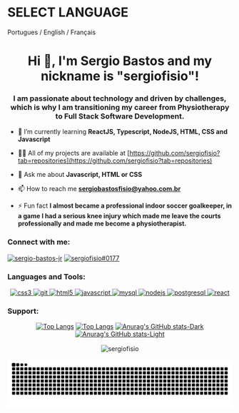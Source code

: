 # SELECT LANGUAGE

Portugues / English / Français

<h1 align="center">Hi 👋, I'm Sergio Bastos and my nickname is "sergiofisio"!</h1>
<h3 align="center">I am passionate about technology and driven by challenges, which is why I am transitioning my career from Physiotherapy to Full Stack Software Development.</h3>

- 🌱 I’m currently learning **ReactJS, Typescript, NodeJS, HTML, CSS and Javascript**

- 👨‍💻 All of my projects are available at [https://github.com/sergiofisio?tab=repositories](https://github.com/sergiofisio?tab=repositories)

- 💬 Ask me about **Javascript, HTML or CSS**

- 📫 How to reach me **sergiobastosfisio@yahoo.com.br**

- ⚡ Fun fact **I almost became a professional indoor soccer goalkeeper, in a game I had a serious knee injury which made me leave the courts professionally and made me become a physiotherapist.**

<h3 align="left">Connect with me:</h3>
<p align="left">
<a href="https://www.linkedin.com/in/sergio-bastos-jr/?locale=en_US" target="blank"><img align="center" src="https://img.shields.io/badge/LinkedIn-0077B5?style=for-the-badge&logo=linkedin&logoColor=white" alt="sergio-bastos-jr" height="50" /></a>
<a href="https://discord.gg/sergiofisio#0177" target="blank"><img align="center" src="https://img.shields.io/badge/Discord-5865F2?style=for-the-badge&logo=discord&logoColor=white" alt="sergiofisio#0177" height="50" /></a>
</p>

<h3 align="left">Languages and Tools:</h3>
<p align="center"> <a href="https://www.w3schools.com/css/" target="_blank" rel="noreferrer"> <img src="https://img.shields.io/badge/CSS3-1572B6?style=for-the-badge&logo=css3&logoColor=white" alt="css3" height="50"/> </a> <a href="https://expressjs.com" target="_blank" rel="noreferrer"> <a href="https://git-scm.com/" target="_blank" rel="noreferrer"> <img src="https://img.shields.io/badge/Express.js-000000?style=for-the-badge&logo=express&logoColor=white" alt="git" height="50"/> </a> <a href="https://www.w3.org/html/" target="_blank" rel="noreferrer"> <img src="https://img.shields.io/badge/HTML5-E34F26?style=for-the-badge&logo=html5&logoColor=white" alt="html5" height="50"/> </a> <a href="https://developer.mozilla.org/en-US/docs/Web/JavaScript" target="_blank" rel="noreferrer"> <img src="https://img.shields.io/badge/JavaScript-323330?style=for-the-badge&logo=javascript&logoColor=F7DF1E" alt="javascript" height="50"/> </a> <a href="https://www.mysql.com/" target="_blank" rel="noreferrer"> <img src="https://img.shields.io/badge/MySQL-005C84?style=for-the-badge&logo=mysql&logoColor=white" alt="mysql" height="50"/> </a> <a href="https://nodejs.org" target="_blank" rel="noreferrer"> <img src="https://img.shields.io/badge/Node.js-339933?style=for-the-badge&logo=nodedotjs&logoColor=white" alt="nodejs" height="50"/> </a> <a href="https://www.postgresql.org" target="_blank" rel="noreferrer"> <img src="https://img.shields.io/badge/PostgreSQL-316192?style=for-the-badge&logo=postgresql&logoColor=white" alt="postgresql" height="50"/> </a> <a href="https://reactjs.org/" target="_blank" rel="noreferrer"> <img src="https://img.shields.io/badge/React-20232A?style=for-the-badge&logo=react&logoColor=61DAFB" alt="react" height="50"/> </a> </p>

<h3 align="left">Support:</h3>
<p><a href="https://www.buymeacoffee.com/sergiobastos"> </p>

<div align='center'>
 
[![Top Langs](https://github-readme-stats-sigma-five.vercel.app/api/top-langs/?username=sergiofisio&show_icons=true&theme=light#gh-light-mode-only)](https://github.com/anuraghazra/github-readme-stats#gh-light-mode-only)
[![Top Langs](https://github-readme-stats-sigma-five.vercel.app/api/top-langs/?username=sergiofisio&show_icons=true&theme=dracula#gh-dark-mode-only)](https://github.com/anuraghazra/github-readme-stats#gh-dark-mode-only)
[![Anurag's GitHub stats-Dark](https://github-readme-stats-sigma-five.vercel.app/api?username=sergiofisio&show_icons=true&theme=dracula#gh-dark-mode-only)](https://github.com/anuraghazra/github-readme-stats#gh-dark-mode-only)
[![Anurag's GitHub stats-Light](https://github-readme-stats-sigma-five.vercel.app/api?username=sergiofisio&show_icons=true&theme=default#gh-light-mode-only)](https://github.com/anuraghazra/github-readme-stats#gh-light-mode-only)

<p><img align="center" src="https://github-readme-streak-stats.herokuapp.com/?user=sergiofisio&show_icons=true&theme=dracula" alt="sergiofisio" /></p>
 
 </div>

![snake gif](https://github.com/sergiofisio/sergiofisio/blob/output/github-contribution-grid-snake.svg)
